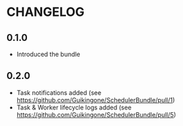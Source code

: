 CHANGELOG
=========

0.1.0
-----

 * Introduced the bundle

0.2.0
-----

 * Task notifications added (see https://github.com/Guikingone/SchedulerBundle/pull/1)
 * Task & Worker lifecycle logs added (see https://github.com/Guikingone/SchedulerBundle/pull/5)
